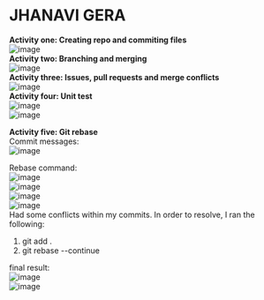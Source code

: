 # JHANAVI GERA
**Activity one: Creating repo and commiting files**<br>
![image](https://github.com/jhanavigera/ECE444-F2023-Assignment1/assets/76650476/f806ac98-c9d0-4b0b-aa1f-b818be589b81) <br>
**Activity two: Branching and merging**<br>
![image](https://github.com/jhanavigera/ECE444-F2023-Assignment1/assets/76650476/7d87a021-6e71-47dd-99c9-d3df73af9916) <br>
**Activity three: Issues, pull requests and merge conflicts**<br>
![image](https://github.com/jhanavigera/ECE444-F2023-Assignment1/assets/76650476/19ff51f7-3baf-4e9d-832e-1e53ce7872a3) <br>
**Activity four: Unit test** <br>
![image](https://github.com/jhanavigera/ECE444-F2023-Assignment1/assets/76650476/7df308e4-aa3b-4e92-9bee-ebfe97f66aae) <br>
![image](https://github.com/jhanavigera/ECE444-F2023-Assignment1/assets/76650476/eadad379-d694-4b69-bd54-aced902a4556) <br>

**Activity five: Git rebase** <br>
Commit messages: <br>
![image](https://github.com/jhanavigera/ECE444-F2023-Assignment1/assets/76650476/47a0a1d5-4e9f-4a11-827e-22acd68acf01)

Rebase command: <br>
![image](https://github.com/jhanavigera/ECE444-F2023-Assignment1/assets/76650476/cbcf3965-c573-4844-a315-a762077bda01) <br>
![image](https://github.com/jhanavigera/ECE444-F2023-Assignment1/assets/76650476/6aa065d6-73a6-4679-9ac1-f6f33948049a)  <br>
![image](https://github.com/jhanavigera/ECE444-F2023-Assignment1/assets/76650476/fbb90f43-c058-4ec9-96ed-a2543cbdb4e7)  <br>
![image](https://github.com/jhanavigera/ECE444-F2023-Assignment1/assets/76650476/62bbb94d-6305-4cd3-a9ab-386db4b9ce54)  <br>
Had some conflicts within my commits. In order to resolve, I ran the following:  <br>
1. git add .  <br>
2. git rebase --continue  <br>

final result:  <br>
![image](https://github.com/jhanavigera/ECE444-F2023-Assignment1/assets/76650476/c6c13046-2f12-4f48-8253-c736e13a03c9)  <br>
![image](https://github.com/jhanavigera/ECE444-F2023-Assignment1/assets/76650476/c2edc8aa-4e5c-4337-9fff-892f016ebb2c) <br>







